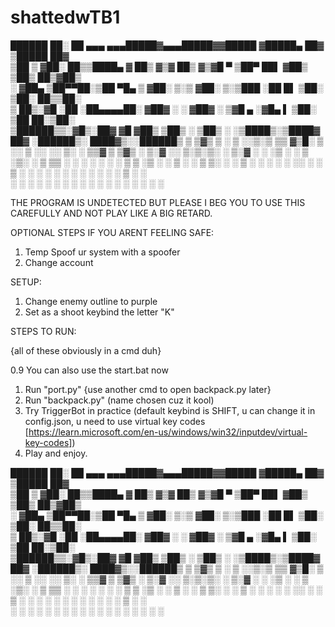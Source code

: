 # shattedwTB1



  ██████  ██░ ██  ▄▄▄     ▄▄▄█████▓▄▄▄█████▓▓█████ ▓█████▄       ██▓     ▒█████   ██▓    
▒██    ▒ ▓██░ ██▒▒████▄   ▓  ██▒ ▓▒▓  ██▒ ▓▒▓█   ▀ ▒██▀ ██▌     ▓██▒    ▒██▒  ██▒▓██▒    
░ ▓██▄   ▒██▀▀██░▒██  ▀█▄ ▒ ▓██░ ▒░▒ ▓██░ ▒░▒███   ░██   █▌     ▒██░    ▒██░  ██▒▒██░    
  ▒   ██▒░▓█ ░██ ░██▄▄▄▄██░ ▓██▓ ░ ░ ▓██▓ ░ ▒▓█  ▄ ░▓█▄   ▌     ▒██░    ▒██   ██░▒██░    
▒██████▒▒░▓█▒░██▓ ▓█   ▓██▒ ▒██▒ ░   ▒██▒ ░ ░▒████▒░▒████▓  ██▓ ░██████▒░ ████▓▒░░██████▒
▒ ▒▓▒ ▒ ░ ▒ ░░▒░▒ ▒▒   ▓▒█░ ▒ ░░     ▒ ░░   ░░ ▒░ ░ ▒▒▓  ▒  ▒▓▒ ░ ▒░▓  ░░ ▒░▒░▒░ ░ ▒░▓  ░
░ ░▒  ░ ░ ▒ ░▒░ ░  ▒   ▒▒ ░   ░        ░     ░ ░  ░ ░ ▒  ▒  ░▒  ░ ░ ▒  ░  ░ ▒ ▒░ ░ ░ ▒  ░
░  ░  ░   ░  ░░ ░  ░   ▒    ░        ░         ░    ░ ░  ░  ░     ░ ░   ░ ░ ░ ▒    ░ ░   
      ░   ░  ░  ░      ░  ░                    ░  ░   ░      ░      ░  ░    ░ ░      ░  ░
                                                    ░        ░                           


THE PROGRAM IS UNDETECTED BUT PLEASE I BEG YOU TO USE THIS CAREFULLY AND NOT PLAY LIKE A BIG RETARD.

OPTIONAL STEPS IF YOU ARENT FEELING SAFE:

1. Temp Spoof ur system with a spoofer
2. Change account

SETUP:

1. Change enemy outline to purple
2. Set as a shoot keybind the letter "K"

STEPS TO RUN:

{all of these obviously in a cmd duh}

0.9 You can also use the start.bat now

1. Run "port.py" {use another cmd to open backpack.py later}
2. Run "backpack.py" (name chosen cuz it kool)
3. Try TriggerBot in practice (default keybind is SHIFT, u can change it in config.json, u need to use virtual key codes [https://learn.microsoft.com/en-us/windows/win32/inputdev/virtual-key-codes])
4. Play and enjoy. 



  ██████  ██░ ██  ▄▄▄     ▄▄▄█████▓▄▄▄█████▓▓█████ ▓█████▄       ██▓     ▒█████   ██▓    
▒██    ▒ ▓██░ ██▒▒████▄   ▓  ██▒ ▓▒▓  ██▒ ▓▒▓█   ▀ ▒██▀ ██▌     ▓██▒    ▒██▒  ██▒▓██▒    
░ ▓██▄   ▒██▀▀██░▒██  ▀█▄ ▒ ▓██░ ▒░▒ ▓██░ ▒░▒███   ░██   █▌     ▒██░    ▒██░  ██▒▒██░    
  ▒   ██▒░▓█ ░██ ░██▄▄▄▄██░ ▓██▓ ░ ░ ▓██▓ ░ ▒▓█  ▄ ░▓█▄   ▌     ▒██░    ▒██   ██░▒██░    
▒██████▒▒░▓█▒░██▓ ▓█   ▓██▒ ▒██▒ ░   ▒██▒ ░ ░▒████▒░▒████▓  ██▓ ░██████▒░ ████▓▒░░██████▒
▒ ▒▓▒ ▒ ░ ▒ ░░▒░▒ ▒▒   ▓▒█░ ▒ ░░     ▒ ░░   ░░ ▒░ ░ ▒▒▓  ▒  ▒▓▒ ░ ▒░▓  ░░ ▒░▒░▒░ ░ ▒░▓  ░
░ ░▒  ░ ░ ▒ ░▒░ ░  ▒   ▒▒ ░   ░        ░     ░ ░  ░ ░ ▒  ▒  ░▒  ░ ░ ▒  ░  ░ ▒ ▒░ ░ ░ ▒  ░
░  ░  ░   ░  ░░ ░  ░   ▒    ░        ░         ░    ░ ░  ░  ░     ░ ░   ░ ░ ░ ▒    ░ ░   
      ░   ░  ░  ░      ░  ░                    ░  ░   ░      ░      ░  ░    ░ ░      ░  ░
                                                    ░        ░                           
